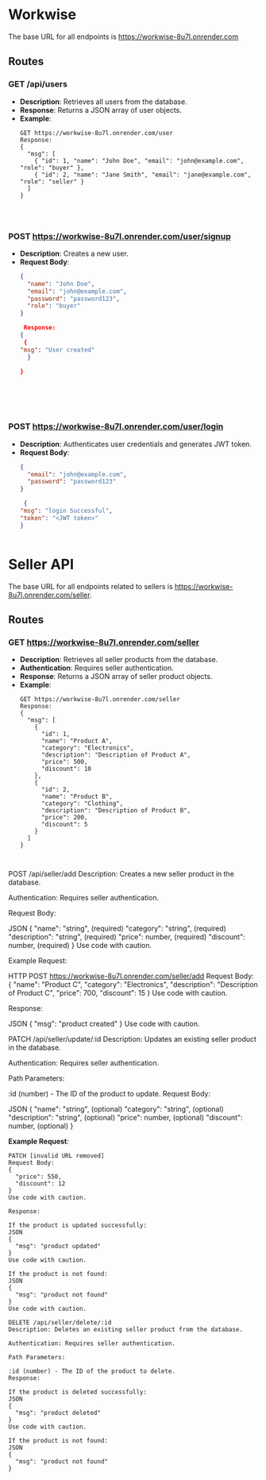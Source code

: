 # Workwise

The base URL for all endpoints is https://workwise-8u7l.onrender.com

## Routes


### GET /api/users

- **Description**: Retrieves all users from the database.
- **Response**: Returns a JSON array of user objects.
- **Example**:
  ```http
  GET https://workwise-8u7l.onrender.com/user
  Response:
  {
    "msg": [
      { "id": 1, "name": "John Doe", "email": "john@example.com", "role": "buyer" },
      { "id": 2, "name": "Jane Smith", "email": "jane@example.com", "role": "seller" }
    ]
  }




### POST https://workwise-8u7l.onrender.com/user/signup

- **Description**: Creates a new user.
- **Request Body**:
  ```json
  {
    "name": "John Doe",
    "email": "john@example.com",
    "password": "password123",
    "role": "buyer"
  }

   Response:
  {
   {
  "msg": "User created"
    }

  }







### POST https://workwise-8u7l.onrender.com/user/login

- **Description**: Authenticates user credentials and generates JWT token.
- **Request Body**:
  ```json
  {
    "email": "john@example.com",
    "password": "password123"
  }

   {
  "msg": "login Successful",
  "token": "<JWT token>"
  }



# Seller API

The base URL for all endpoints related to sellers is https://workwise-8u7l.onrender.com/seller.

## Routes

### GET https://workwise-8u7l.onrender.com/seller

- **Description**: Retrieves all seller products from the database.
- **Authentication**: Requires seller authentication.
- **Response**: Returns a JSON array of seller product objects.
- **Example**:
  ```http
  GET https://workwise-8u7l.onrender.com/seller
  Response:
  {
    "msg": [
      {
        "id": 1,
        "name": "Product A",
        "category": "Electronics",
        "description": "Description of Product A",
        "price": 500,
        "discount": 10
      },
      {
        "id": 2,
        "name": "Product B",
        "category": "Clothing",
        "description": "Description of Product B",
        "price": 200,
        "discount": 5
      }
    ]
  }



POST /api/seller/add
Description: Creates a new seller product in the database.

Authentication: Requires seller authentication.

Request Body:

JSON
{
  "name": "string", (required)
  "category": "string", (required)
  "description": "string", (required)
  "price": number, (required)
  "discount": number, (required)
}
Use code with caution.

Example Request:

HTTP
POST https://workwise-8u7l.onrender.com/seller/add
Request Body:
{
  "name": "Product C",
  "category": "Electronics",
  "description": "Description of Product C",
  "price": 700,
  "discount": 15
}
Use code with caution.

Response:

JSON
{
  "msg": "product created"
}
Use code with caution.

PATCH /api/seller/update/:id
Description: Updates an existing seller product in the database.

Authentication: Requires seller authentication.

Path Parameters:

:id (number) - The ID of the product to update.
Request Body:

JSON
{
  "name": "string", (optional)
  "category": "string", (optional)
  "description": "string", (optional)
  "price": number, (optional)
  "discount": number, (optional)
}

**Example Request**:

```http
PATCH [invalid URL removed]
Request Body:
{
  "price": 550,
  "discount": 12
}
Use code with caution.

Response:

If the product is updated successfully:
JSON
{
  "msg": "product updated"
}
Use code with caution.

If the product is not found:
JSON
{
  "msg": "product not found"
}
Use code with caution.

DELETE /api/seller/delete/:id
Description: Deletes an existing seller product from the database.

Authentication: Requires seller authentication.

Path Parameters:

:id (number) - The ID of the product to delete.
Response:

If the product is deleted successfully:
JSON
{
  "msg": "product deleted"
}
Use code with caution.

If the product is not found:
JSON
{
  "msg": "product not found"
}

